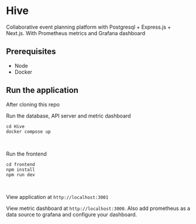 # Hive
Collaborative event planning platform with Postgresql + Express.js + Next.js. With Prometheus metrics and Grafana dashboard

## Prerequisites
 - Node
 - Docker

## Run the application

After cloning this repo

Run the database, API server and metric dashboard
```
cd Hive
docker compose up
```
<br/>

Run the frontend
```
cd frontend
npm install
npm run dev
```

<br/>

View application at `http://localhost:3001`

View metric dashboard at `http://localhost:3000`. Also add prometheus as a data source to grafana and configure your dashboard.
